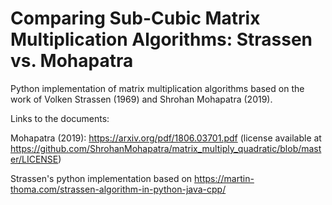 # Comparing Sub-Cubic Matrix Multiplication Algorithms: Strassen vs. Mohapatra
Python implementation of matrix multiplication algorithms based on the work of Volken Strassen (1969) and Shrohan Mohapatra (2019).

Links to the documents:

Mohapatra (2019): https://arxiv.org/pdf/1806.03701.pdf (license available at https://github.com/ShrohanMohapatra/matrix_multiply_quadratic/blob/master/LICENSE)

Strassen's python implementation based on https://martin-thoma.com/strassen-algorithm-in-python-java-cpp/
